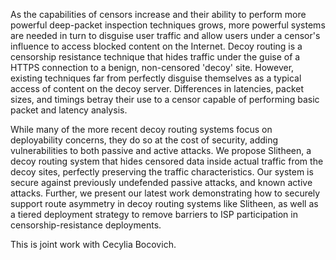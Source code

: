 As the capabilities of censors increase and their ability to perform more powerful deep-packet inspection techniques grows, more powerful systems are needed in turn to disguise user traffic and allow users under a censor's influence to access blocked content on the Internet.  Decoy routing is a censorship resistance technique that hides traffic under the guise of a HTTPS connection to a benign, non-censored 'decoy' site. However, existing techniques far from perfectly disguise themselves as a typical access of content on the decoy server.  Differences in latencies, packet sizes, and timings betray their use to a censor capable of performing basic packet and latency analysis.

While many of the more recent decoy routing systems focus on deployability concerns, they do so at the cost of security, adding vulnerabilities to both passive and active attacks. We propose Slitheen, a decoy routing system that hides censored data inside actual traffic from the decoy sites, perfectly preserving the traffic characteristics.  Our system is secure against previously undefended passive attacks, and known active attacks. Further, we present our latest work demonstrating how to securely support route asymmetry in decoy routing systems like Slitheen, as well as a tiered deployment strategy to remove barriers to ISP participation in censorship-resistance deployments.

This is joint work with Cecylia Bocovich.
